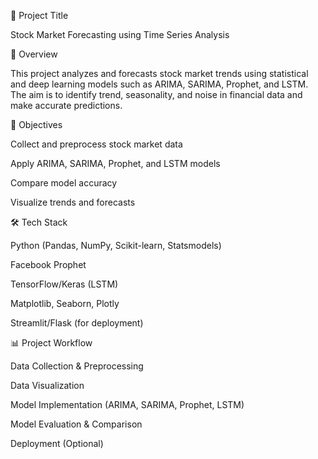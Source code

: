 📌 Project Title

Stock Market Forecasting using Time Series Analysis

📖 Overview

This project analyzes and forecasts stock market trends using statistical and deep learning models such as ARIMA, SARIMA, Prophet, and LSTM.
The aim is to identify trend, seasonality, and noise in financial data and make accurate predictions.

🎯 Objectives

Collect and preprocess stock market data

Apply ARIMA, SARIMA, Prophet, and LSTM models

Compare model accuracy

Visualize trends and forecasts

🛠 Tech Stack

Python (Pandas, NumPy, Scikit-learn, Statsmodels)

Facebook Prophet

TensorFlow/Keras (LSTM)

Matplotlib, Seaborn, Plotly

Streamlit/Flask (for deployment)

📊 Project Workflow

Data Collection & Preprocessing

Data Visualization

Model Implementation (ARIMA, SARIMA, Prophet, LSTM)

Model Evaluation & Comparison

Deployment (Optional)
